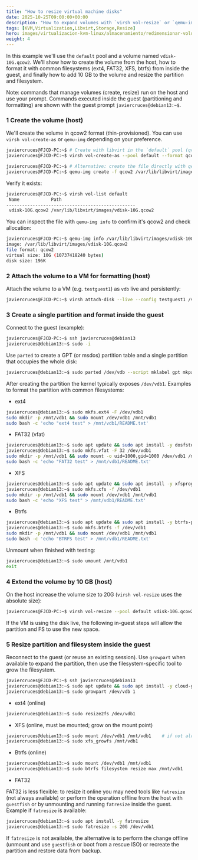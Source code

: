 ```yaml
---
title: "How to resize virtual machine disks"
date: 2025-10-25T09:00:00+00:00
description: "How to expand volumes with `virsh vol-resize` or `qemu-img resize` and the necessary steps inside the VM (resize partitions and filesystems). Best practices and risks."
tags: [KVM,Virtualization,Libvirt,Storage,Resize]
hero: images/virtualizacion-kvm-linux/almacenamiento/redimensionar-volumenes.png
weight: 4
---
```


In this example we'll use the `default` pool and a volume named `vdisk-10G.qcow2`. We'll show how to create the volume from the host, how to format it with common filesystems (ext4, FAT32, XFS, btrfs) from inside the guest, and finally how to add 10 GB to the volume and resize the partition and filesystem.

Note: commands that manage volumes (create, resize) run on the host and use your prompt. Commands executed inside the guest (partitioning and formatting) are shown with the guest prompt `javiercruces@debian13:~$`.

### 1 Create the volume (host)

We'll create the volume in qcow2 format (thin-provisioned). You can use `virsh vol-create-as` or `qemu-img` depending on your preference.

```bash
javiercruces@FJCD-PC:~$ # Create with libvirt in the `default` pool (qcow2, thin)
javiercruces@FJCD-PC:~$ virsh vol-create-as --pool default --format qcow2 vdisk-10G.qcow2 10G

javiercruces@FJCD-PC:~$ # Alternative: create the file directly with qemu-img
javiercruces@FJCD-PC:~$ qemu-img create -f qcow2 /var/lib/libvirt/images/vdisk-10G.qcow2 10G
```

Verify it exists:

```bash
javiercruces@FJCD-PC:~$ virsh vol-list default
 Name            Path
-------------------------------------------------
 vdisk-10G.qcow2 /var/lib/libvirt/images/vdisk-10G.qcow2
```

You can inspect the file with `qemu-img info` to confirm it's qcow2 and check allocation:

```bash
javiercruces@FJCD-PC:~$ qemu-img info /var/lib/libvirt/images/vdisk-10G.qcow2
image: /var/lib/libvirt/images/vdisk-10G.qcow2
file format: qcow2
virtual size: 10G (10737418240 bytes)
disk size: 196K
```

### 2 Attach the volume to a VM for formatting (host)

Attach the volume to a VM (e.g. `testguest1`) as `vdb` live and persistently:

```bash
javiercruces@FJCD-PC:~$ virsh attach-disk --live --config testguest1 /var/lib/libvirt/images/vdisk-10G.qcow2 vdb
```

### 3 Create a single partition and format inside the guest

Connect to the guest (example):

```bash
javiercruces@FJCD-PC:~$ ssh javiercruces@debian13
javiercruces@debian13:~$ sudo -i
```

Use `parted` to create a GPT (or msdos) partition table and a single partition that occupies the whole disk:

```bash
javiercruces@debian13:~$ sudo parted /dev/vdb --script mklabel gpt mkpart primary 0% 100%
```

After creating the partition the kernel typically exposes `/dev/vdb1`. Examples to format the partition with common filesystems:

- ext4

```bash
javiercruces@debian13:~$ sudo mkfs.ext4 -F /dev/vdb1
sudo mkdir -p /mnt/vdb1 && sudo mount /dev/vdb1 /mnt/vdb1
sudo bash -c 'echo "ext4 test" > /mnt/vdb1/README.txt'
```

- FAT32 (vfat)

```bash
javiercruces@debian13:~$ sudo apt update && sudo apt install -y dosfstools
javiercruces@debian13:~$ sudo mkfs.vfat -F 32 /dev/vdb1
sudo mkdir -p /mnt/vdb1 && sudo mount -o uid=1000,gid=1000 /dev/vdb1 /mnt/vdb1
sudo bash -c 'echo "FAT32 test" > /mnt/vdb1/README.txt'
```

- XFS

```bash
javiercruces@debian13:~$ sudo apt update && sudo apt install -y xfsprogs
javiercruces@debian13:~$ sudo mkfs.xfs -f /dev/vdb1
sudo mkdir -p /mnt/vdb1 && sudo mount /dev/vdb1 /mnt/vdb1
sudo bash -c 'echo "XFS test" > /mnt/vdb1/README.txt'
```

- Btrfs

```bash
javiercruces@debian13:~$ sudo apt update && sudo apt install -y btrfs-progs
javiercruces@debian13:~$ sudo mkfs.btrfs -f /dev/vdb1
sudo mkdir -p /mnt/vdb1 && sudo mount /dev/vdb1 /mnt/vdb1
sudo bash -c 'echo "BTRFS test" > /mnt/vdb1/README.txt'
```

Unmount when finished with testing:

```bash
javiercruces@debian13:~$ sudo umount /mnt/vdb1
exit
```

### 4 Extend the volume by 10 GB (host)

On the host increase the volume size to 20G (`virsh vol-resize` uses the absolute size):

```bash
javiercruces@FJCD-PC:~$ virsh vol-resize --pool default vdisk-10G.qcow2 20G
```

If the VM is using the disk live, the following in-guest steps will allow the partition and FS to use the new space.

### 5 Resize partition and filesystem inside the guest

Reconnect to the guest (or reuse an existing session). Use `growpart` when available to expand the partition, then use the filesystem-specific tool to grow the filesystem.

```bash
javiercruces@FJCD-PC:~$ ssh javiercruces@debian13
javiercruces@debian13:~$ sudo apt update && sudo apt install -y cloud-guest-utils
javiercruces@debian13:~$ sudo growpart /dev/vdb 1
```

- ext4 (online)

```bash
javiercruces@debian13:~$ sudo resize2fs /dev/vdb1
```

- XFS (online, must be mounted; grow on the mount point)

```bash
javiercruces@debian13:~$ sudo mount /dev/vdb1 /mnt/vdb1    # if not already mounted
javiercruces@debian13:~$ sudo xfs_growfs /mnt/vdb1
```

- Btrfs (online)

```bash
javiercruces@debian13:~$ sudo mount /dev/vdb1 /mnt/vdb1
javiercruces@debian13:~$ sudo btrfs filesystem resize max /mnt/vdb1
```

- FAT32

FAT32 is less flexible: to resize it online you may need tools like `fatresize` (not always available) or perform the operation offline from the host with `guestfish` or by unmounting and running `fatresize` inside the guest. Example if `fatresize` is available:

```bash
javiercruces@debian13:~$ sudo apt install -y fatresize
javiercruces@debian13:~$ sudo fatresize -s 20G /dev/vdb1
```

If `fatresize` is not available, the alternative is to perform the change offline (unmount and use `guestfish` or boot from a rescue ISO) or recreate the partition and restore data from backup.